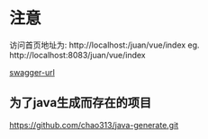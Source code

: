 # 注意
访问首页地址为: http://localhost:<port>/juan/vue/index
eg. http://localhost:8083/juan/vue/index

[swagger-url](https://127.0.0.1:8080/juan/swagger-ui.html#/)


## 为了java生成而存在的项目

https://github.com/chao313/java-generate.git